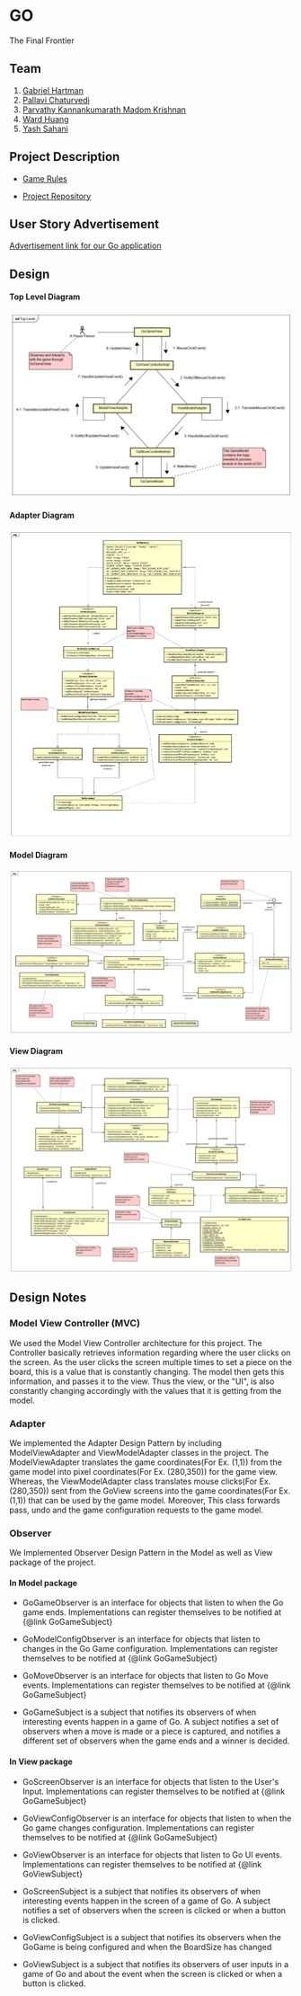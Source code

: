 # GO

The Final Frontier


## Team

1. [Gabriel Hartman](https://github.com/ghartman1620)
2. [Pallavi Chaturvedi](https://github.com/pallavichaturvedi)
3. [Parvathy Kannankumarath Madom Krishnan](https://github.com/parvathysjsu)
4. [Ward Huang](https://github.com/Huang-W)
5. [Yash Sahani](https://github.com/ysahani)


## Project Description

* [Game Rules](https://senseis.xmp.net/?BasicRulesOfGo) 

* [Project Repository](https://github.com/nguyensjsu/fa19-202-underwater-softball) 

## User Story Advertisement

[Advertisement link for our Go application](https://www.youtube.com/watch?v=v47HjLz63co&feature=youtu.be)


## Design

#### Top Level Diagram
![Top Level Diagram](/design/TopLeveldiagram.png)

#### Adapter Diagram
![Adapter Diagram](/design/GoAdapters.png)

#### Model Diagram
![Model Diagram](/design/GoModelDiagram.png)

#### View Diagram
![View Diagram](/design/GoViewDiagram.png)

## Design Notes

### Model View Controller (MVC)
We used the Model View Controller architecture for this project.  The Controller basically retrieves information regarding where the user clicks on the screen. As the user clicks the screen multiple times to set a piece on the board, this is a value that is constantly changing.  The model then gets this information, and passes it to the view.  Thus the view, or the "UI", is also constantly changing accordingly with the values that it is getting from the model.  

### Adapter
We implemented the Adapter Design Pattern by including ModelViewAdapter and ViewModelAdapter classes in the project. The ModelViewAdapter translates the game coordinates(For Ex. (1,1)) from the game model into pixel coordinates(For Ex. (280,350)) for the game view. Whereas, the ViewModelAdapter class translates mouse clicks(For Ex. (280,350)) sent from the GoView screens into the game coordinates(For Ex. (1,1)) that can be used by the game model. Moreover, This class forwards pass, undo and the game configuration requests to the game model.

### Observer
We Implemented Observer Design Pattern in the Model as well as View package of the project.

#### In Model package 

* GoGameObserver is an interface for objects that listen to when the Go game ends. Implementations can register themselves to   be notified at {@link GoGameSubject}

* GoModelConfigObserver is an interface for objects that listen to changes in the Go Game configuration. Implementations         can register themselves to be notified at {@link GoGameSubject}

* GoMoveObserver is an interface for objects that listen to Go Move events. Implementations can register themselves to be       notified at {@link GoGameSubject}

* GoGameSubject is a subject that notifies its observers of when interesting events happen in a game of Go. A subject notifies   a set of observers when a move is made or a piece is captured, and notifies a different set of observers when the game ends   and a winner is decided.
 
#### In View package

* GoScreenObserver is an interface for objects that listen to the User's Input. Implementations can register themselves to be   notified at {@link GoGameSubject}

* GoViewConfigObserver is an interface for objects that listen to when the Go game changes configuration. Implementations can   register themselves to be notified at {@link GoGameSubject}

* GoViewObserver is an interface for objects that listen to Go UI events. Implementations can register themselves to be         notified at {@link GoViewSubject}

* GoScreenSubject is a subject that notifies its observers of when interesting events happen in the screen of a game of Go. A   subject notifies a set of observers when the screen is clicked or when a button is clicked.

* GoViewConfigSubject is a subject that notifies its observers when the GoGame is being configured and when the BoardSize has   changed

* GoViewSubject is a subject that notifies its observers of user inputs in a game of Go and about the event when the screen is   clicked or when a button is clicked.
